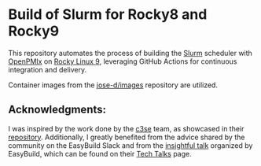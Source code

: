 # Build of Slurm for Rocky8 and Rocky9

This repository automates the process of building the [Slurm](https://github.com/SchedMD/slurm) scheduler with [OpenPMIx](https://github.com/openpmix/openpmix) on [Rocky Linux 9](https://rockylinux.org/), leveraging GitHub Actions for continuous integration and delivery.

Container images from the [jose-d/images](https://github.com/jose-d/images) repository are utilized.


## Acknowledgments:

I was inspired by the work done by the [c3se](https://github.com/c3se) team, as showcased in their [repository](https://github.com/c3se/containers/tree/master/rpm-builds). Additionally, I greatly benefited from the advice shared by the community on the EasyBuild Slack and from the [insightful talk](https://github.com/easybuilders/easybuild/wiki/EasyBuild-tech-talks-I:-Open-MPI) organized by EasyBuild, which can be found on their [Tech Talks](https://easybuild.io/tech-talks/) page.

